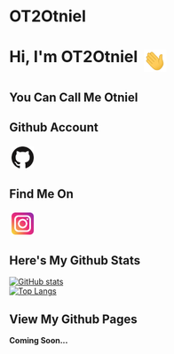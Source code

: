 # OT2Otniel
# Hi, I'm OT2Otniel <a href="https://github.com/OT2Otniel/"><img src="https://raw.githubusercontent.com/OT2Otniel/OT2Otniel/master/wave.gif" alt="wave" height="40" style="vertical-align:top; margin:4px"></a>
## You Can Call Me Otniel
## Github Account
<a href="https://github.com/OT2Otniel/"><img src="https://raw.githubusercontent.com/OT2Otniel/OT2Otniel.github.io/master/assets/iconfinder_github_317712.png" alt="Github" height="40" style="vertical-align:top; margin:4px"></a>
## Find Me On
<a href="https://instagram.com/ot2otniel"><img src="https://raw.githubusercontent.com/OT2Otniel/OT2Otniel.github.io/master/assets/instagram.png" alt="Instagram" height="40" style="vertical-align:top; margin:4px"></a>
## Here's My Github Stats
[![GitHub stats](https://github-readme-stats.vercel.app/api?username=OT2Otniel&show_icons=true&theme=radical)](https://github.com/OT2Otniel/)
<br>
[![Top Langs](https://github-readme-stats.vercel.app/api/top-langs/?username=OT2Otniel&theme=radical)](https://github.com/OT2Otniel)
## View My Github Pages
<strong>Coming Soon...</strong>
